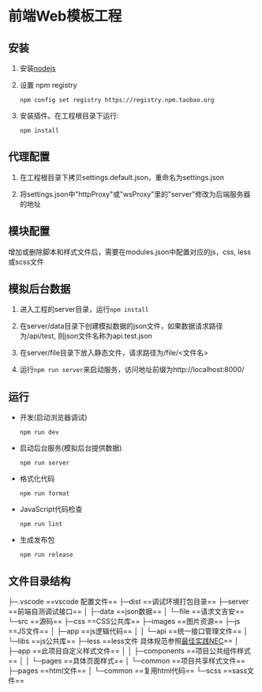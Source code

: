 # 前端Web模板工程 #


## 安装 ##

1.  安装[nodejs](https://nodejs.org/download/)

2.  设置 npm registry

    `npm config set registry https://registry.npm.taobao.org`

3.  安装插件。在工程根目录下运行:

    `npm install`


## 代理配置 ##

1.  在工程根目录下拷贝settings.default.json，重命名为settings.json

2.  将settings.json中"httpProxy"或"wsProxy"里的"server"修改为后端服务器的地址


## 模块配置 ##

增加或删除脚本和样式文件后，需要在modules.json中配置对应的js，css, less或scss文件


## 模拟后台数据 ##

1.  进入工程的server目录，运行`npm install`

2.  在server/data目录下创建模拟数据的json文件，如果数据请求路径为/api/test, 则json文件名称为api.test.json

3.  在server/file目录下放入静态文件，请求路径为/file/<文件名>

4.  运行`npm run server`来启动服务，访问地址前缀为http://localhost:8000/


## 运行 ##

*   开发(启动浏览器调试)

    `npm run dev`

*   启动后台服务(模拟后台提供数据)

    `npm run server`

*   格式化代码

    `npm run format`

*   JavaScript代码检查

    `npm run lint`

*   生成发布包

    `npm run release`

## 文件目录结构 ##

├─.vscode ==vscode 配置文件==
├─dist ==调试环境打包目录==
├─server ==前端自测调试接口==
│  ├─data ==json数据==
│  └─file ==请求文吉安==
└─src ==源码==
    ├─css ==CSS公共库==
    ├─images ==图片资源==
    ├─js ==JS文件==
    │  ├─app ==js逻辑代码==
    │  │  └─api ==统一接口管理文件==
    │  └─libs ==js公共库==
    ├─less ==less文件 具体规范参照[最佳实践NEC](http://nec.netease.com/)==
    │  ├─app ==此项目自定义样式文件==
    │  │  ├─components ==项目公共组件样式==
    │  │  └─pages ==具体页面样式==
    │  └─common ==项目共享样式文件==
    ├─pages ==html文件==
    │  └─common ==复用html代码==
    └─scss ==sass文件==